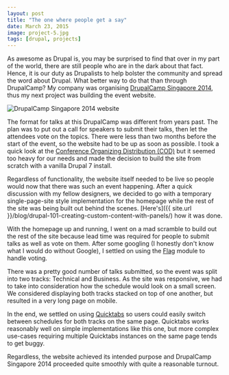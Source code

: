 ```yaml
---
layout: post
title: "The one where people get a say"
date: March 23, 2015
image: project-5.jpg
tags: [drupal, projects]
---
```

As awesome as Drupal is, you may be surprised to find that over in my part of the world, there are still people who are in the dark about that fact. Hence, it is our duty as Drupalists to help bolster the community and spread the word about Drupal. What better way to do that than through DrupalCamp? My company was organising [DrupalCamp Singapore 2014](http://www.drupalcamp.sg/), thus my next project was building the event website.

<img src="{{ site.url }}/images/posts/dcsg.jpg" alt="DrupalCamp Singapore 2014 website"/>

The format for talks at this DrupalCamp was different from years past. The plan was to put out a call for speakers to submit their talks, then let the attendees vote on the topics. There were less than two months before the start of the event, so the website had to be up as soon as possible. I took a quick look at the [Conference Organizing Distribution (COD)](https://groups.drupal.org/conference-organizing-distribution) but it seemed too heavy for our needs and made the decision to build the site from scratch with a vanilla Drupal 7 install.

Regardless of functionality, the website itself needed to be live so people would now that there was such an event happening. After a quick discussion with my fellow designers, we decided to go with a temporary single-page-site style implementation for the homepage while the rest of the site was being built out behind the scenes. [Here's]({{ site.url }}/blog/drupal-101-creating-custom-content-with-panels/) how it was done.

With the homepage up and running, I went on a mad scramble to build out the rest of the site because lead time was required for people to submit talks as well as vote on them. After some googling (I honestly don't know what I would do without Google), I settled on using the [Flag](https://www.drupal.org/project/flag) module to handle voting.

There was a pretty good number of talks submitted, so the event was split into two tracks: Technical and Business. As the site was responsive, we had to take into consideration how the schedule would look on a small screen. We considered displaying both tracks stacked on top of one another, but resulted in a very long page on mobile.

In the end, we settled on using [Quicktabs](https://www.drupal.org/project/quicktabs) so users could easily switch between schedules for both tracks on the same page. Quicktabs works reasonably well on simple implementations like this one, but more complex use-cases requiring multiple Quicktabs instances on the same page tends to get buggy.

Regardless, the website achieved its intended purpose and DrupalCamp Singapore 2014 proceeded quite smoothly with quite a reasonable turnout.
 
